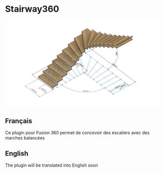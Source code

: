 # Stairway360

![Stair1](assets/stair1.png "staircase built with Fusion")


## Français

Ce plugin pour Fusion 360 permet de concevoir des escaliers avec des marches balancées


## English

The plugin will be translated into English soon